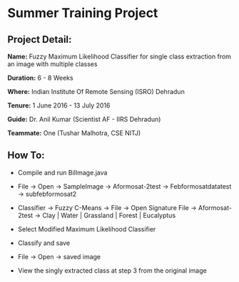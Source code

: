 # Summer Training Project

## Project Detail:

**Name:**      Fuzzy Maximum Likelihood Classifier for single class extraction from an image with multiple classes

**Duration:**  6 - 8 Weeks

**Where:**     Indian Institute Of Remote Sensing (ISRO) Dehradun

**Tenure:**    1 June 2016 - 13 July 2016

**Guide:**     Dr. Anil Kumar (Scientist AF - IIRS Dehradun)

**Teammate:**  One (Tushar Malhotra, CSE NITJ)



## How To: ##

* Compile and run BilImage.java

* File -> Open -> SampleImage -> Aformosat-2test -> Febformosatdatatest -> subfebformosat2

* Classifier -> Fuzzy C-Means -> File -> Open Signature File -> Aformosat-2test -> Clay | Water | Grassland | Forest | Eucalyptus

* Select Modified Maximum Likelihood Classifier 

* Classify and save 

* File -> Open -> saved image

* View the singly extracted class at step 3 from the original image

